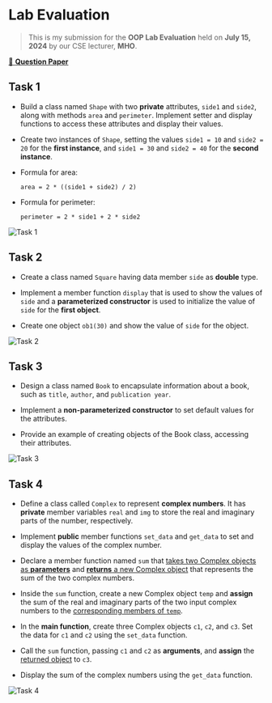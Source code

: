 # Lab Evaluation

> This is my submission for the **OOP Lab Evaluation** held on **July 15, 2024** by our CSE lecturer, **MHO**.

[📄 **Question Paper**](./tasks.pdf)

## Task 1

-   Build a class named `Shape` with two **private** attributes, `side1` and `side2`, along with methods `area` and `perimeter`. Implement setter and display functions to access these attributes and display their values.

-   Create two instances of `Shape`, setting the values `side1 = 10` and `side2 = 20` for the **first instance**, and `side1 = 30` and `side2 = 40` for the **second instance**.

-   Formula for area:
    ```
    area = 2 * ((side1 + side2) / 2)
    ```
-   Formula for perimeter:
    ```
    perimeter = 2 * side1 + 2 * side2
    ```

![Task 1](./preview-01.png)

## Task 2

-   Create a class named `Square` having data member `side` as **double** type.

-   Implement a member function `display` that is used to show the values of `side` and a **parameterized constructor** is used to initialize the value of `side` for the **first object**.

-   Create one object `ob1(30)` and show the value of `side` for the object.

![Task 2](./preview-02.png)

## Task 3

-   Design a class named `Book` to encapsulate information about a book, such as `title`, `author`, and `publication year`.

-   Implement a **non-parameterized constructor** to set default values for the attributes.

-   Provide an example of creating objects of the Book class, accessing their attributes.

![Task 3](./preview-03.png)

## Task 4

-   Define a class called `Complex` to represent **complex numbers**. It has **private** member variables `real` and `img` to store the real and imaginary parts of the number, respectively.

-   Implement **public** member functions `set_data` and `get_data` to set and display the values of the complex number.

-   Declare a member function named `sum` that <ins>takes two Complex objects as **parameters**</ins> and <ins>**returns** a new Complex object</ins> that represents the sum of the two complex numbers.

-   Inside the `sum` function, create a new Complex object `temp` and **assign** the sum of the real and imaginary parts of the two input complex numbers to the <ins>corresponding members of `temp`</ins>.

-   In the **main function**, create three Complex objects `c1`, `c2`, and `c3`. Set the data for `c1` and `c2` using the `set_data` function.

-   Call the `sum` function, passing `c1` and `c2` as **arguments**, and **assign** the <ins>returned object</ins> to `c3`.

-   Display the sum of the complex numbers using the `get_data` function.

![Task 4](./preview-04.png)
